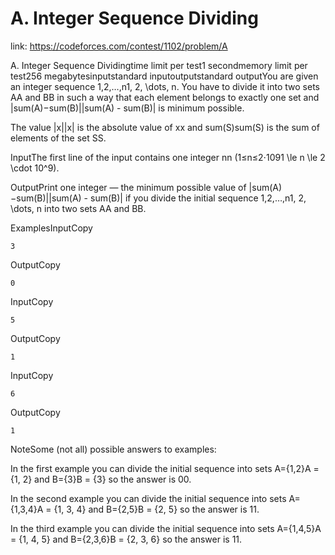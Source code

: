 # A. Integer Sequence Dividing 
 
 link: https://codeforces.com/contest/1102/problem/A 
 
 A. Integer Sequence Dividingtime limit per test1 secondmemory limit per test256 megabytesinputstandard inputoutputstandard outputYou are given an integer sequence 1,2,…,n1, 2, \dots, n. You have to divide it into two sets AA and BB in such a way that each element belongs to exactly one set and |sum(A)−sum(B)||sum(A) - sum(B)| is minimum possible.

The value |x||x| is the absolute value of xx and sum(S)sum(S) is the sum of elements of the set SS.

InputThe first line of the input contains one integer nn (1≤n≤2⋅1091 \le n \le 2 \cdot 10^9).

OutputPrint one integer — the minimum possible value of |sum(A)−sum(B)||sum(A) - sum(B)| if you divide the initial sequence 1,2,…,n1, 2, \dots, n into two sets AA and BB.

ExamplesInputCopy
```
3

```
OutputCopy
```
0

```
InputCopy
```
5

```
OutputCopy
```
1

```
InputCopy
```
6

```
OutputCopy
```
1

```
NoteSome (not all) possible answers to examples:

In the first example you can divide the initial sequence into sets A={1,2}A = \{1, 2\} and B={3}B = \{3\} so the answer is 00.

In the second example you can divide the initial sequence into sets A={1,3,4}A = \{1, 3, 4\} and B={2,5}B = \{2, 5\} so the answer is 11.

In the third example you can divide the initial sequence into sets A={1,4,5}A = \{1, 4, 5\} and B={2,3,6}B = \{2, 3, 6\} so the answer is 11.

